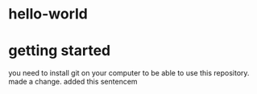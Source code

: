 # hello-world

# getting started
you need to install git on your computer to be able to use this repository.
made a change. added this sentencem
